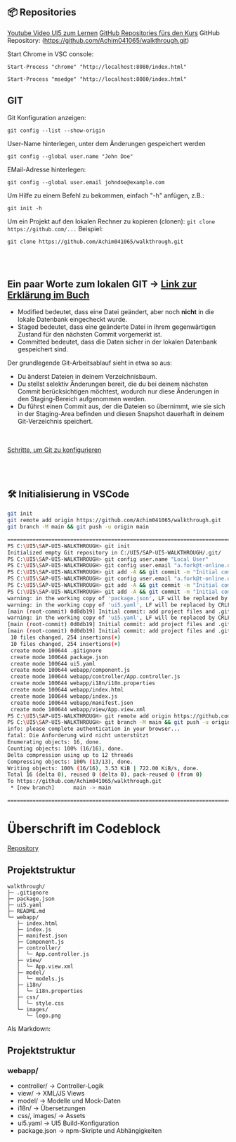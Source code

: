 
## 📦 Repositories
[Youtube Video UI5 zum Lernen](https://www.youtube.com/watch?v=C9cK2Z2JDLg)
[GitHub Repositories fürs den Kurs](https://github.com/brandoncaulfield/sap-ui5-walkthrough/commits/main?before=26f804cea86ce1fd92e22d9f287fec7f273ca46f+35&branch=main)
GitHub Repository: (https://github.com/Achim041065/walkthrough.git)

Start Chrome in VSC console: 
```code
Start-Process "chrome" "http://localhost:8080/index.html"
```
```code
Start-Process "msedge" "http://localhost:8080/index.html"
```

## GIT
Git Konfiguration anzeigen:

```code
git config --list --show-origin
```

User-Name hinterlegen, unter dem Änderungen gespeichert werden
```code
git config --global user.name "John Doe"
```

EMail-Adresse hinterlegen:
```code
git config --global user.email johndoe@example.com
```

Um Hilfe zu einem Befehl zu bekommen, einfach "-h" anfügen, z.B.:
```code
git init -h
```
Um ein Projekt auf den lokalen Rechner zu kopieren (clonen):
`git clone https://github.com/...`
Beispiel:
```code
git clone https://github.com/Achim041065/walkthrough.git
```

</br></br>

## Ein paar Worte zum lokalen GIT → [Link zur Erklärung im Buch](https://git-scm.com/book/de/v2/Erste-Schritte-Was-ist-Git%3F)
- Modified bedeutet, dass eine Datei geändert, aber noch **nicht** in die lokale Datenbank eingecheckt wurde.
- Staged bedeutet, dass eine geänderte Datei in ihrem gegenwärtigen Zustand für den nächsten Commit vorgemerkt ist.
- Committed bedeutet, dass die Daten sicher in der lokalen Datenbank gespeichert sind.

Der grundlegende Git-Arbeitsablauf sieht in etwa so aus:
- Du änderst Dateien in deinem Verzeichnisbaum.
- Du stellst selektiv Änderungen bereit, die du bei deinem nächsten Commit berücksichtigen möchtest, wodurch nur diese Änderungen in den Staging-Bereich aufgenommen werden.
- Du führst einen Commit aus, der die Dateien so übernimmt, wie sie sich in der Staging-Area befinden und diesen Snapshot dauerhaft in deinem Git-Verzeichnis speichert.

</br></br>
[Schritte, um Git zu konfigurieren](https://git-scm.com/book/de/v2/Erste-Schritte-Git-Basis-Konfiguration)

</br></br>
## 🛠️ Initialisierung in VSCode
```bash
git init
git remote add origin https://github.com/Achim041065/walkthrough.git
git branch -M main && git push -u origin main

================================================================================================================================
PS C:\UI5\SAP-UI5-WALKTHROUGH> git init
Initialized empty Git repository in C:/UI5/SAP-UI5-WALKTHROUGH/.git/
PS C:\UI5\SAP-UI5-WALKTHROUGH> git config user.name "Local User"
PS C:\UI5\SAP-UI5-WALKTHROUGH> git config user.email "a.fork@t-online.de"
PS C:\UI5\SAP-UI5-WALKTHROUGH> git add -A && git commit -m "Initial commit: add project files and .gitignore"
PS C:\UI5\SAP-UI5-WALKTHROUGH> git config user.email "a.fork@t-online.de"
PS C:\UI5\SAP-UI5-WALKTHROUGH> git add -A && git commit -m "Initial commit: add project files and .gitignore"
PS C:\UI5\SAP-UI5-WALKTHROUGH> git add -A && git commit -m "Initial commit: add project files and .gitignore"
warning: in the working copy of 'package.json', LF will be replaced by CRLF the next time Git touches it
warning: in the working copy of 'ui5.yaml', LF will be replaced by CRLF the next time Git touches it
[main (root-commit) 0d0db19] Initial commit: add project files and .gitignore
warning: in the working copy of 'ui5.yaml', LF will be replaced by CRLF the next time Git touches it
[main (root-commit) 0d0db19] Initial commit: add project files and .gitignore
[main (root-commit) 0d0db19] Initial commit: add project files and .gitignore
 10 files changed, 254 insertions(+)
 10 files changed, 254 insertions(+)
 create mode 100644 .gitignore
 create mode 100644 package.json
 create mode 100644 ui5.yaml
 create mode 100644 webapp/component.js
 create mode 100644 webapp/controller/App.controller.js
 create mode 100644 webapp/i18n/i18n.properties
 create mode 100644 webapp/index.html
 create mode 100644 webapp/index.js
 create mode 100644 webapp/manifest.json
 create mode 100644 webapp/view/App.view.xml
PS C:\UI5\SAP-UI5-WALKTHROUGH> git remote add origin https://github.com/Achim041065/walkthrough.git
PS C:\UI5\SAP-UI5-WALKTHROUGH> git branch -M main && git push -u origin main
info: please complete authentication in your browser...
fatal: Die Anforderung wird nicht unterstützt
Enumerating objects: 16, done.
Counting objects: 100% (16/16), done.
Delta compression using up to 12 threads
Compressing objects: 100% (13/13), done.
Writing objects: 100% (16/16), 3.53 KiB | 722.00 KiB/s, done.
Total 16 (delta 0), reused 0 (delta 0), pack-reused 0 (from 0)
To https://github.com/Achim041065/walkthrough.git
 * [new branch]      main -> main

================================================================================================================================

```

# Überschrift im Codeblock
[Repository](https://github.com/Achim041065/walkthrough.git)

## Projektstruktur
```Code
walkthrough/
├─ .gitignore
├─ package.json
├─ ui5.yaml
├─ README.md
└─ webapp/
   ├─ index.html
   ├─ index.js
   ├─ manifest.json
   ├─ Component.js
   ├─ controller/
   │  └─ App.controller.js
   ├─ view/
   │  └─ App.view.xml
   ├─ model/
   │  └─ models.js
   ├─ i18n/
   │  └─ i18n.properties
   ├─ css/
   │  └─ style.css
   └─ images/
      └─ logo.png

```

Als Markdown:

## Projektstruktur

### webapp/ 
  - controller/ → Controller-Logik
  - view/ → XML/JS Views
  - model/ → Modelle und Mock-Daten
  - i18n/ → Übersetzungen
  - css/, images/ → Assets
- ui5.yaml → UI5 Build-Konfiguration
- package.json → npm-Skripte und Abhängigkeiten
